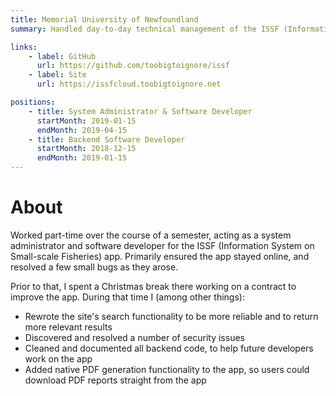 ```yaml
---
title: Memorial University of Newfoundland
summary: Handled day-to-day technical management of the ISSF (Information System on Small-scale Fisheries) app and associated infrastructure.

links:
    - label: GitHub
      url: https://github.com/toobigtoignore/issf
    - label: Site
      url: https://issfcloud.toobigtoignore.net

positions:
    - title: System Administrator & Software Developer
      startMonth: 2019-01-15
      endMonth: 2019-04-15
    - title: Backend Software Developer
      startMonth: 2018-12-15
      endMonth: 2019-01-15
---
```


# About

Worked part-time over the course of a semester, acting as a system administrator and software developer for the ISSF (Information System on Small-scale Fisheries) app.
Primarily ensured the app stayed online, and resolved a few small bugs as they arose.

Prior to that, I spent a Christmas break there working on a contract to improve the app. During that time I (among other things):

-   Rewrote the site's search functionality to be more reliable and to return more relevant results
-   Discovered and resolved a number of security issues
-   Cleaned and documented all backend code, to help future developers work on the app
-   Added native PDF generation functionality to the app, so users could download PDF reports straight from the app
